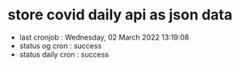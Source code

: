 # store covid daily api as json data

- last cronjob : Wednesday, 02 March 2022 13:19:08
- status og cron : success
- status daily cron : success
      
      